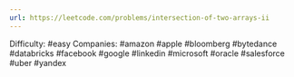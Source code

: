 ```yaml
---
url: https://leetcode.com/problems/intersection-of-two-arrays-ii
---
```


Difficulty: #easy
Companies: #amazon #apple #bloomberg #bytedance #databricks #facebook #google #linkedin #microsoft #oracle #salesforce #uber #yandex
